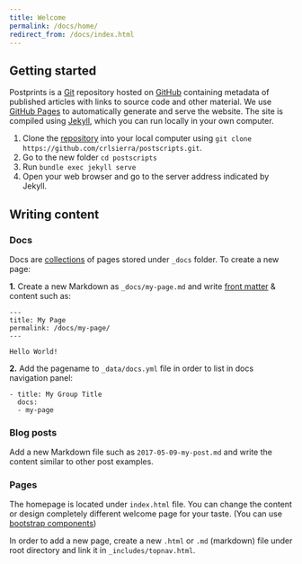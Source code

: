 ```yaml
---
title: Welcome
permalink: /docs/home/
redirect_from: /docs/index.html
---
```


## Getting started

Postprints is a [Git](https://git-scm.com/) repository hosted on [GitHub](https://github.com/) containing metadata of published articles with links to source code and other material. 
We use [GitHub Pages](https://pages.github.com) to automatically generate and serve the website.
The site is compiled using [Jekyll](https://jekyllrb.com/), which you can run locally in your own computer. 


1. Clone the [repository](https://github.com/crlsierra/postscripts) into your local computer using `git clone https://github.com/crlsierra/postscripts.git`.
2. Go to the new folder `cd postscripts`
3. Run `bundle exec jekyll serve`
4. Open your web browser and go to the server address indicated by Jekyll.


## Writing content

### Docs

Docs are [collections](https://jekyllrb.com/docs/collections/) of pages stored under `_docs` folder. To create a new page:

**1.** Create a new Markdown as `_docs/my-page.md` and write [front matter](https://jekyllrb.com/docs/frontmatter/) & content such as:

```
---
title: My Page
permalink: /docs/my-page/
---

Hello World!
```

**2.** Add the pagename to `_data/docs.yml` file in order to list in docs navigation panel:

```
- title: My Group Title
  docs:
  - my-page
```

### Blog posts

Add a new Markdown file such as `2017-05-09-my-post.md` and write the content similar to other post examples.

### Pages

The homepage is located under `index.html` file. You can change the content or design completely different welcome page for your taste. (You can use [bootstrap components](http://getbootstrap.com/components/))

In order to add a new page, create a new `.html` or `.md` (markdown) file under root directory and link it in `_includes/topnav.html`.
